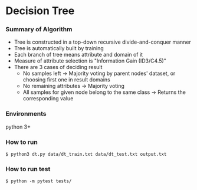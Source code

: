 # Decision Tree

### Summary of Algorithm

- Tree is constructed in a top-down recursive divide-and-conquer manner
- Tree is automatically built by training
- Each branch of tree means attribute and domain of it
- Measure of attribute selection is "Information Gain (ID3/C4.5)"
- There are 3 cases of deciding result
	- No samples left -> Majority voting by parent nodes' dataset, or choosing first one in result domains
	- No remaining attributes -> Majority voting
	- All samples for given node belong to the same class -> Returns the corresponding value

### Environments

python 3+

### How to run

```
$ python3 dt.py data/dt_train.txt data/dt_test.txt output.txt
```


### How to run test

```
$ python -m pytest tests/
```


